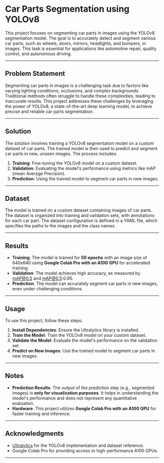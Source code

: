 # Car Parts Segmentation using YOLOv8

This project focuses on segmenting car parts in images using the YOLOv8 segmentation model. The goal is to accurately detect and segment various car parts, such as wheels, doors, mirrors, headlights, and bumpers, in images. This task is essential for applications like automotive repair, quality control, and autonomous driving.

---

## Problem Statement
Segmenting car parts in images is a challenging task due to factors like varying lighting conditions, occlusions, and complex backgrounds. Traditional methods often struggle to handle these complexities, leading to inaccurate results. This project addresses these challenges by leveraging the power of YOLOv8, a state-of-the-art deep learning model, to achieve precise and reliable car parts segmentation.

---

## Solution
The solution involves training a YOLOv8 segmentation model on a custom dataset of car parts. The trained model is then used to predict and segment car parts in new, unseen images. The process includes:

1. **Training**: Fine-tuning the YOLOv8 model on a custom dataset.
2. **Validation**: Evaluating the model's performance using metrics like mAP (mean Average Precision).
3. **Prediction**: Using the trained model to segment car parts in new images.

---

## Dataset
The model is trained on a custom dataset containing images of car parts. The dataset is organized into training and validation sets, with annotations for each car part. The dataset configuration is defined in a YAML file, which specifies the paths to the images and the class names.

---

## Results
- **Training**: The model is trained for **50 epochs** with an image size of 640x640 using **Google Colab Pro with an A100 GPU** for accelerated training.
- **Validation**: The model achieves high accuracy, as measured by mAP@0.5 and mAP@0.5:0.95.
- **Prediction**: The model can accurately segment car parts in new images, even under challenging conditions.

---

## Usage
To use this project, follow these steps:

1. **Install Dependencies**: Ensure the Ultralytics library is installed.
2. **Train the Model**: Train the YOLOv8 model on your custom dataset.
3. **Validate the Model**: Evaluate the model's performance on the validation set.
4. **Predict on New Images**: Use the trained model to segment car parts in new images.

---

## Notes
- **Prediction Results**: The output of the prediction step (e.g., segmented images) is **only for visualization purposes**. It helps in understanding the model's performance and does not represent any quantitative evaluation.
- **Hardware**: This project utilizes **Google Colab Pro with an A100 GPU** for faster training and inference.

---

## Acknowledgments
- [Ultralytics](https://docs.ultralytics.com/datasets/segment/carparts-seg/) for the YOLOv8 implementation and dataset reference.
- Google Colab Pro for providing access to high-performance A100 GPUs.

---
